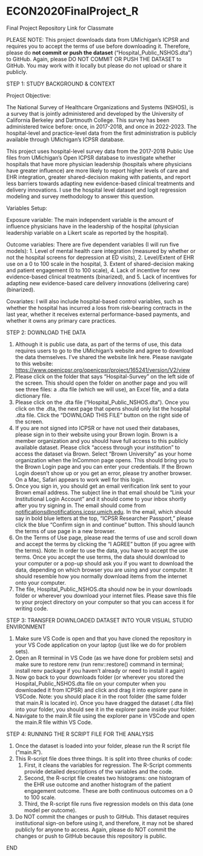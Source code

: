 # ECON2020FinalProject_R
Final Project Repository Link for Classmate


PLEASE NOTE: This project downloads data from UMichigan’s ICPSR and requires you to accept the terms of use before downloading it. Therefore, please do **not commit or push the dataset** (“Hospital_Public_NSHOS.dta”) to GitHub. Again, please DO NOT COMMIT OR PUSH THE DATASET to GitHub. You may work with it locally but please do not upload or share it publicly. 

STEP 1: STUDY BACKGROUND & CONTEXT 

Project Objective: 

The National Survey of Healthcare Organizations and Systems (NSHOS), is a survey that is jointly administered and developed by the University of California Berkeley and Dartmouth College. This survey has been administered twice before: once, in 2017-2018, and once in 2022-2023. The hospital-level and practice-level data from the first administration is publicly available through UMichigan’s ICPSR database. 

This project uses hospital-level survey data from the 2017-2018 Public Use files from UMichigan’s Open ICPSR database to investigate whether hospitals that have more physician leadership (hospitals where physicians have greater influence) are more likely to report higher levels of care and EHR integration, greater shared-decision making with patients, and report less barriers towards adapting new evidence-based clinical treatments and delivery innovations. I use the hospital level dataset and logit regression modeling and survey methodology to answer this question. 

Variables Setup:  

Exposure variable: The main independent variable is the amount of influence physicians have in the leadership of the hospital (physician leadership variable on a Likert scale as reported by the hospital). 

Outcome variables: There are five dependent variables (I will run five models): 1. Level of mental health care integration (measured by whether or not the hospital screens for depression at ED visits), 2. Level/Extent of EHR use on a 0 to 100 scale in the hospital, 3. Extent of shared-decision making  and patient engagement (0 to 100 scale), 4. Lack of incentive for new evidence-based clinical treatments (binarized), and 5. Lack of incentives for adapting new evidence-based care delivery innovations (delivering care) (binarized). 

Covariates: I will also include hospital-based control variables, such as whether the hospital has incurred a loss from risk-bearing contracts in the last year, whether it receives external performance-based payments, and whether it owns any primary care practices. 


STEP 2: DOWNLOAD THE DATA 

1. Although it is public use data, as part of the terms of use, this data requires users to go to the UMichigan’s website and agree to download the data themselves. I’ve shared the website link here. Please navigate to this website: https://www.openicpsr.org/openicpsr/project/165241/version/V2/view
2. Please click on the folder that says “Hospital-Survey” on the left side of the screen. This should open the folder on another page and you will see three files: a .dta file (which we will use), an Excel file, and a data dictionary file. 
3. Please click on the .dta file (“Hospital_Public_NSHOS.dta”). Once you click on the .dta, the next page that opens should only list the hospital .dta file. Click the “DOWNLOAD THIS FILE” button on the right side of the screen. 
4. If you are not signed into ICPSR or have not used their databases, please sign in to their website using your Brown login. Brown is a member organization and you should have full access to this publicly available dataset. Please click “access through your institution” to access the dataset via Brown. Select “Brown University” as your home organization when the InCommon page opens. This should bring you to the Brown Login page and you can enter your credentials. If the Brown Login doesn’t show up or you get an error, please try another browser. On a Mac, Safari appears to work well for this login.  
5. Once you sign in, you should get an email verification link sent to your Brown email address. The subject line in that email should be “Link your Institutional Login Account” and it should come to your inbox shortly after you try signing in. The email should come from notifications@notifications.icpsr.umich.edu.  In the email, which should say in bold blue letters at the top, “ICPSR Researcher Passport,” please click the blue “Confirm sign in and continue” button. This should launch the terms of use page in a new browser. 
6. On the Terms of Use page, please read the terms of use and scroll down and accept the terms by clicking the “I AGREE” button (if you agree with the terms). Note: In order to use the data, you have to accept the use terms. Once you accept the use terms, the data should download to your computer or a pop-up should ask you if you want to download the data, depending on which browser you are using and your computer. It should resemble how you normally download items from the internet onto your computer. 
7. The file, Hospital_Public_NSHOS.dta should now be in your downloads folder or wherever you download your internet files. Please save this file to your project directory on your computer so that you can access it for writing code. 

STEP 3: TRANSFER DOWNLOADED DATASET INTO YOUR VISUAL STUDIO ENVIRONMENT 
1. Make sure VS Code is open and that you have cloned the repository in your VS Code application on your laptop (just like we do for problem sets). 
2. Open an R terminal in VS Code (as we have done for problem sets) and make sure to restore renv (run renv::restore() command in terminal; install renv package if you haven’t already or need to install it again) 
3. Now go back to your downloads folder (or wherever you stored the Hospital_Public_NSHOS.dta file on your computer when you downloaded it from ICPSR) and click and drag it into explorer pane in VSCode. Note: you should place it in the root folder (the same folder that main.R is located in). Once you have dragged the dataset (.dta file) into your folder, you should see it in the explorer pane inside your folder. 
4. Navigate to the main.R file using the explorer pane in VSCode and open the main.R file within VS Code. 

STEP 4: RUNNING THE R SCRIPT FILE FOR THE ANALYSIS
1. Once the dataset is loaded into your folder, please run the R script file (“main.R”). 
2. This R-script file does three things. It is split into three chunks of code: 
    1. First, it cleans the variables for regression. The R-Script comments provide detailed descriptions of the variables and the code. 
    2. Second, the R-script file creates two histograms: one histogram of the EHR use outcome and another histogram of the patient engagement outcome. These are both continuous outcomes on a 0 to 100 scale. 
    3. Third, the R-script file runs five regression models on this data (one model per outcome). 
3. Do NOT commit the changes or push to GitHub. This dataset requires institutional sign-on before using it, and therefore, it may not be shared publicly for anyone to access. Again, please do NOT commit the changes or push to GitHub because this repository is public. 

END 



